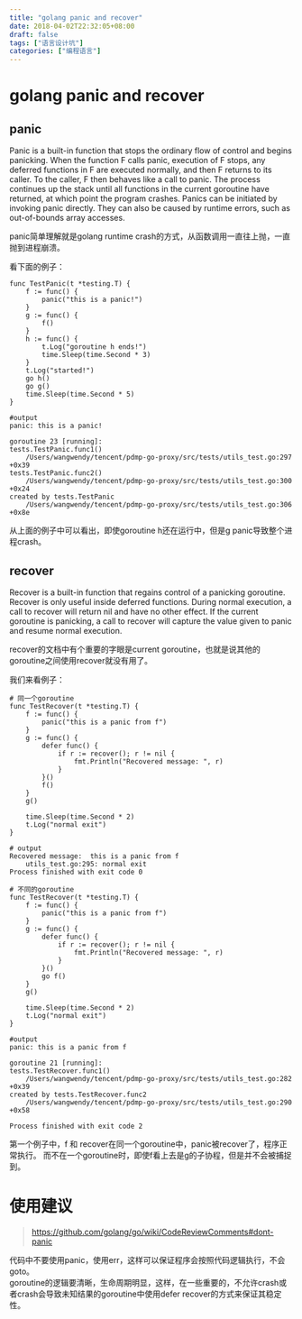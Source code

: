 ```yaml
---
title: "golang panic and recover"
date: 2018-04-02T22:32:05+08:00
draft: false
tags: ["语言设计坑"]
categories: ["编程语言"]
---
```


# golang panic and recover


## panic
Panic is a built-in function that stops the ordinary flow of control and begins panicking. When the function F calls panic, execution of F stops, any deferred functions in F are executed normally, and then F returns to its caller. To the caller, F then behaves like a call to panic. The process continues up the stack until all functions in the current goroutine have returned, at which point the program crashes. Panics can be initiated by invoking panic directly. They can also be caused by runtime errors, such as out-of-bounds array accesses.

panic简单理解就是golang runtime crash的方式，从函数调用一直往上抛，一直抛到进程崩溃。

看下面的例子：

```
func TestPanic(t *testing.T) {
	f := func() {
		panic("this is a panic!")
	}
	g := func() {
		f()
	}
	h := func() {
		t.Log("goroutine h ends!")
		time.Sleep(time.Second * 3)
	}
	t.Log("started!")
	go h()
	go g()
	time.Sleep(time.Second * 5)
}

#output 
panic: this is a panic!

goroutine 23 [running]:
tests.TestPanic.func1()
	/Users/wangwendy/tencent/pdmp-go-proxy/src/tests/utils_test.go:297 +0x39
tests.TestPanic.func2()
	/Users/wangwendy/tencent/pdmp-go-proxy/src/tests/utils_test.go:300 +0x24
created by tests.TestPanic
	/Users/wangwendy/tencent/pdmp-go-proxy/src/tests/utils_test.go:306 +0x8e
```

从上面的例子中可以看出，即使goroutine h还在运行中，但是g panic导致整个进程crash。

## recover

Recover is a built-in function that regains control of a panicking goroutine. Recover is only useful inside deferred functions. During normal execution, a call to recover will return nil and have no other effect. If the current goroutine is panicking, a call to recover will capture the value given to panic and resume normal execution.

recover的文档中有个重要的字眼是current goroutine，也就是说其他的goroutine之间使用recover就没有用了。

我们来看例子：

```
# 同一个goroutine
func TestRecover(t *testing.T) {
	f := func() {
		panic("this is a panic from f")
	}
	g := func() {
		defer func() {
			if r := recover(); r != nil {
				fmt.Println("Recovered message: ", r)
			}
		}()
		f()
	}
	g()

	time.Sleep(time.Second * 2)
	t.Log("normal exit")
}

# output
Recovered message:  this is a panic from f
	utils_test.go:295: normal exit
Process finished with exit code 0

# 不同的goroutine
func TestRecover(t *testing.T) {
	f := func() {
		panic("this is a panic from f")
	}
	g := func() {
		defer func() {
			if r := recover(); r != nil {
				fmt.Println("Recovered message: ", r)
			}
		}()
		go f()
	}
	g()

	time.Sleep(time.Second * 2)
	t.Log("normal exit")
}

#output 
panic: this is a panic from f

goroutine 21 [running]:
tests.TestRecover.func1()
	/Users/wangwendy/tencent/pdmp-go-proxy/src/tests/utils_test.go:282 +0x39
created by tests.TestRecover.func2
	/Users/wangwendy/tencent/pdmp-go-proxy/src/tests/utils_test.go:290 +0x58

Process finished with exit code 2
```

第一个例子中，f 和 recover在同一个goroutine中，panic被recover了，程序正常执行。
而不在一个goroutine时，即使f看上去是g的子协程，但是并不会被捕捉到。

# 使用建议

> https://github.com/golang/go/wiki/CodeReviewComments#dont-panic

代码中不要使用panic，使用err，这样可以保证程序会按照代码逻辑执行，不会goto。
<br>
goroutine的逻辑要清晰，生命周期明显，这样，在一些重要的，不允许crash或者crash会导致未知结果的goroutine中使用defer recover的方式来保证其稳定性。